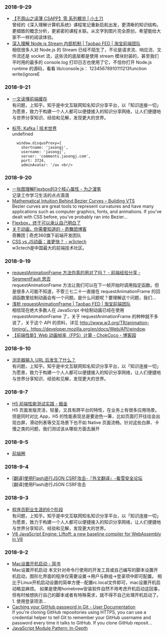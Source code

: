 ### 2018-9-29 <br/>
+ [【不周山之读薄 CSAPP】零 系列概览 | 小土刀](https://wdxtub.com/2016/04/16/thin-csapp-0/) <br/>
    曾经的《深入理解计算机系统》课程笔记重新启航出发，更清晰的知识结构，更细致的概念分析，更紧密的课程关联。从文字到图片完全原创，希望能给大家不一样的阅读体验。 <br/>
+ [深入理解 Node.js Stream 内部机制 | Taobao FED | 淘宝前端团队](http://taobaofed.org/blog/2017/08/31/nodejs-stream/) <br/>
    相信很多人对 Node.js 的 Stream 已经不陌生了，不论是请求流、响应流、文件流还是 socket 流，这些流的底层都是使用 stream 模块封装的，甚至我们平时用的最多的 console.log 打印日志也使用了它，不信你打开 Node.js runtime 的源码，看看 lib/console.js：
12345678910111213function write(ignoreE <br/>
### 2018-9-21 <br/>
+ [一文读懂前端缓存](https://zhuanlan.zhihu.com/p/44789005) <br/>
    有问题，上知乎。知乎是中文互联网知名知识分享平台，以「知识连接一切」为愿景，致力于构建一个人人都可以便捷接入的知识分享网络，让人们便捷地与世界分享知识、经验和见解，发现更大的世界。 <br/>
+ [标签: Kafka | 技术世界](http://www.jasongj.com/tags/Kafka/) <br/>
    undefined
      
        window.disqusProxy={
          shortname: 'jasongj',
          username: 'jasongj',
          server: 'comments.jasongj.com',
          port: 3724,
          adminAvatar: '/av <br/>
### 2018-9-20 <br/>
+ [一张图理解Flexbox的3个核心属性 - 为之漫笔](https://lisongfeng.cn/post/understanding-3-main-properties-of-flexbox-in-one-figure.html) <br/>
    记录工作学习生活的点点滴滴 <br/>
+ [Mathematical Intuition Behind Bezier Curves – Building VTS](https://buildingvts.com/mathematical-intuition-behind-bezier-curves-2ea4e9645681) <br/>
    Bezier curves are great tools to represent curvatures and have many applications such as computer graphics, fonts, and animations. If you’ve dealt with CSS before, you’ve probably ran into Bezier… <br/>
+ [Flexbox，终于可以承认自己明白了](https://mp.weixin.qq.com/s?__biz=MzA5NzkwNDk3MQ==&mid=2650587826&idx=1&sn=785aa994a3f046f55c21b2c147863967) <br/>
+ [关于动画，你需要知道的 - 奇舞团博客](https://75team.com/post/animations-you-should-know.html) <br/>
    奇舞团 | 奇虎360旗下前端开发团队 <br/>
+ [CSS vs JS动画：谁更快？ - w3ctech](https://www.w3ctech.com/topic/1401) <br/>
    w3ctech是中国最大的前端技术社区。 <br/>
### 2018-9-19 <br/>
+ [requestAnimationFrame 方法你真的用对了吗？ - 前端经验分享 - SegmentFault 思否](https://segmentfault.com/a/1190000010229232) <br/>
    requestAnimationFrame 方法让我们可以在下一帧开始时调用指定函数。但是很多人可能不知道，不管三七二十一直接在 requestAnimationFrame 的回调函数里绘制动画会有一个问题。是什么问题呢？要理解这个问题，我们... <br/>
+ [浅析 requestAnimationFrame | Taobao FED | 淘宝前端团队](http://taobaofed.org/blog/2017/03/02/thinking-in-request-animation-frame/) <br/>
    相信现在绝大多数人在 JavaScript 中绘制动画已经在使用 requestAnimationFrame 了，关于 requestAnimationFrame 的种种就不多说了，关于这个 API 的资料，详见 http://www.w3.org/TR/animation-timing/，https://developer.mozilla.org/en/docs/Web/API/window. <br/>
+ [【前端性能】Web 动画帧率（FPS）计算 - ChokCoco - 博客园](https://www.cnblogs.com/coco1s/p/8029582.html) <br/>
### 2018-9-10 <br/>
+ [浏览器输入 URL 后发生了什么？](https://zhuanlan.zhihu.com/p/43369093) <br/>
    有问题，上知乎。知乎是中文互联网知名知识分享平台，以「知识连接一切」为愿景，致力于构建一个人人都可以便捷接入的知识分享网络，让人们便捷地与世界分享知识、经验和见解，发现更大的世界。 <br/>
### 2018-9-7 <br/>
+ [H5 前端性能测试实践 - 掘金](https://juejin.im/post/5b83a4b26fb9a019f50ca542) <br/>
    H5 页面发版灵活，轻量，又具有跨平台的特性，在业务上有很多应用场景。但是同时对比 App，H5 的性能表现总是要逊色一筹，比如页面打开往往会出现白屏，滑动列表等交互场景下也不如 Native 页面流畅。针对这些白屏、卡慢之类的问题，我们测试该从哪些方面去展开 <br/>
### 2018-9-5 <br/>
+ [前端圈](https://mp.weixin.qq.com/s/87OYpou4ynpvYlcExEO40w) <br/>
### 2018-9-4 <br/>
+ [[翻译]使用Flash进行JSON CSRF攻击-『外文翻译』-看雪安全论坛](https://bbs.pediy.com/thread-221693.htm) <br/>
    [翻译]使用Flash进行JSON CSRF攻击 <br/>
### 2018-9-3 <br/>
+ [程序员职业生涯的6个阶段](https://zhuanlan.zhihu.com/p/43597829) <br/>
    有问题，上知乎。知乎是中文互联网知名知识分享平台，以「知识连接一切」为愿景，致力于构建一个人人都可以便捷接入的知识分享网络，让人们便捷地与世界分享知识、经验和见解，发现更大的世界。 <br/>
+ [V8 JavaScript Engine: Liftoff: a new baseline compiler for WebAssembly in V8](https://v8project.blogspot.com/2018/08/liftoff.html) <br/>
### 2018-9-2 <br/>
+ [Mac设置开机启动 - 简书](https://www.jianshu.com/p/49dabd8ec9bb) <br/>
    Mac设置开机启动 本文针对命令行使用的开发工具或自己编写的脚本设置开机启动，图形化界面的程序仅需要设置->用户与群组->登录项中即可配置。 相比于Linux开机启动设置的简单方便--配置rc.local文件即可，mac设置开机启动略显麻烦。 如果是使用homebrew安装软件自然不用考虑开机启动这回事，但有时候想执行自己的脚本或者有特殊需求，就不得不自己处理开机启动了。 1. 使用登录项添... <br/>
+ [Caching your GitHub password in Git - User Documentation](https://help.github.com/articles/caching-your-github-password-in-git/#platform-linux) <br/>
     If you're cloning GitHub repositories using HTTPS, you can use a credential helper to tell Git to remember your GitHub username and password every time it talks to GitHub.  If you clone GitHub reposit… <br/>
+ [JavaScript Module Pattern: In-Depth](http://www.adequatelygood.com/JavaScript-Module-Pattern-In-Depth.html) <br/>